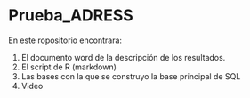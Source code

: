 # Prueba_ADRESS

En este ropositorio encontrara:

1. El documento word de la descripción de los resultados.
2. El script de R (markdown)
3. Las bases con la que se construyo la base principal de SQL
4. Video 
